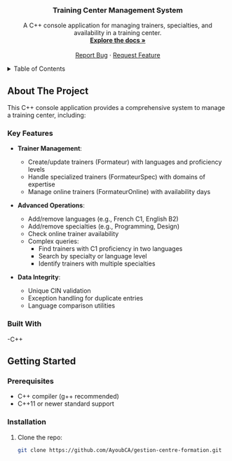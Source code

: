 
<!-- PROJECT LOGO -->
<br />
<div align="center">
  <h3 align="center">Training Center Management System</h3>
  <p align="center">
    A C++ console application for managing trainers, specialties, and availability in a training center.
    <br />
    <a href="https://github.com/AyoubCA/gestion-centre-formation"><strong>Explore the docs »</strong></a>
    <br />
    <br />
    <a href="https://github.com/AyoubCA/gestion-centre-formation/issues/new?labels=bug&template=bug-report---.md">Report Bug</a>
    &middot;
    <a href="https://github.com/AyoubCA/gestion-centre-formation/issues/new?labels=enhancement&template=feature-request---.md">Request Feature</a>
  </p>
</div>

<!-- TABLE OF CONTENTS -->
<details>
  <summary>Table of Contents</summary>
  <ol>
    <li><a href="#about-the-project">About The Project</a></li>
    <li><a href="#built-with">Built With</a></li>
    <li><a href="#getting-started">Getting Started</a></li>
    <li><a href="#usage">Usage</a></li>
    <li><a href="#project-structure">Project Structure</a></li>
    <li><a href="#contributing">Contributing</a></li>
    <li><a href="#license">License</a></li>
    <li><a href="#contact">Contact</a></li>
  </ol>
</details>

<!-- ABOUT THE PROJECT -->
## About The Project

This C++ console application provides a comprehensive system to manage a training center, including:

### Key Features
- **Trainer Management**:
  - Create/update trainers (Formateur) with languages and proficiency levels
  - Handle specialized trainers (FormateurSpec) with domains of expertise
  - Manage online trainers (FormateurOnline) with availability days

- **Advanced Operations**:
  - Add/remove languages (e.g., French C1, English B2)
  - Add/remove specialties (e.g., Programming, Design)
  - Check online trainer availability
  - Complex queries:
    - Find trainers with C1 proficiency in two languages
    - Search by specialty or language level
    - Identify trainers with multiple specialties

- **Data Integrity**:
  - Unique CIN validation
  - Exception handling for duplicate entries
  - Language comparison utilities


### Built With
-C++
<!-- GETTING STARTED -->
## Getting Started

### Prerequisites
- C++ compiler (g++ recommended)
- C++11 or newer standard support

### Installation
1. Clone the repo:
   ```sh
   git clone https://github.com/AyoubCA/gestion-centre-formation.git
